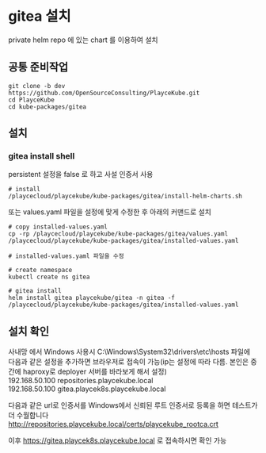 # gitea 설치

private helm repo 에 있는 chart 를 이용하여 설치

## 공통 준비작업

```ShellSession
git clone -b dev https://github.com/OpenSourceConsulting/PlayceKube.git
cd PlayceKube
cd kube-packages/gitea
```

## 설치

### gitea install shell

persistent 설정을 false 로 하고 사설 인증서 사용

```ShellSession
# install
/playcecloud/playcekube/kube-packages/gitea/install-helm-charts.sh
```

또는 values.yaml 파일을 설정에 맞게 수정한 후 아래의 커맨드로 설치

```ShellSession
# copy installed-values.yaml
cp -rp /playcecloud/playcekube/kube-packages/gitea/values.yaml /playcecloud/playcekube/kube-packages/gitea/installed-values.yaml

# installed-values.yaml 파일을 수정

# create namespace
kubectl create ns gitea

# gitea install
helm install gitea playcekube/gitea -n gitea -f /playcecloud/playcekube/kube-packages/gitea/installed-values.yaml
```

## 설치 확인

사내망 에서 Windows 사용시 C:\Windows\System32\drivers\etc\hosts 파일에 다음과 같은 설정을 추가하면 브라우저로 접속이 가능(ip는 설정에 따라 다름. 본인은 중간에 haproxy로 deployer 서버를 바라보게 해서 설정)  
192.168.50.100 repositories.playcekube.local  
192.168.50.100 gitea.playcek8s.playcekube.local  
  
다음과 같은 url로 인증서를 Windows에서 신뢰된 루트 인증서로 등록을 하면 테스트가 더 수월합니다  
http://repositories.playcekube.local/certs/playcekube_rootca.crt  
   
이후 https://gitea.playcek8s.playcekube.local 로 접속하시면 확인 가능

